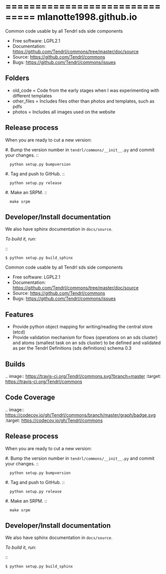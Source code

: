===============================
mlanotte1998.github.io
===============================

Common code usable by all Tendrl sds side components

* Free software: LGPL2.1
* Documentation: https://github.com/Tendrl/commons/tree/master/doc/source
* Source: https://github.com/Tendrl/commons
* Bugs: https://github.com/Tendrl/commons/issues

Folders
--------

* old_code = Code from the early stages when I was experimenting with different templates 
* other_files = Includes files other than photos and templates, such as pdfs
* photos = Includes all images used on the website


Release process
---------------

When you are ready to cut a new version:

#. Bump the version number in ``tendrl/commons/__init__.py`` and commit your
   changes.
   ::

      python setup.py bumpversion

#. Tag and push to GitHub.
   ::

      python setup.py release

#. Make an SRPM.
   ::

      make srpm



Developer/Install documentation
-------------------------------

We also have sphinx documentation in ``docs/source``.

*To build it, run:*

::

    $ python setup.py build_sphinx

Common code usable by all Tendrl sds side components

* Free software: LGPL2.1
* Documentation: https://github.com/Tendrl/commons/tree/master/doc/source
* Source: https://github.com/Tendrl/commons
* Bugs: https://github.com/Tendrl/commons/issues

Features
--------

* Provide python object mapping for writing/reading  the central store (etcd)
* Provide validation mechanism for flows (operations on an sds cluster) and atoms (smallest task on an sds cluster) to be defined and validated as per the Tendrl Definitions (sds definitions) schema 0.3


Builds
------

.. image:: https://travis-ci.org/Tendrl/commons.svg?branch=master
  :target: https://travis-ci.org/Tendrl/commons

Code Coverage
-------------

.. image:: https://codecov.io/gh/Tendrl/commons/branch/master/graph/badge.svg
  :target: https://codecov.io/gh/Tendrl/commons

Release process
---------------

When you are ready to cut a new version:

#. Bump the version number in ``tendrl/commons/__init__.py`` and commit your
   changes.
   ::

      python setup.py bumpversion

#. Tag and push to GitHub.
   ::

      python setup.py release

#. Make an SRPM.
   ::

      make srpm



Developer/Install documentation
-------------------------------

We also have sphinx documentation in ``docs/source``.

*To build it, run:*

::

    $ python setup.py build_sphinx
